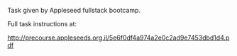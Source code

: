Task given by Appleseed fullstack bootcamp.

Full task instructions at: 

http://precourse.appleseeds.org.il/5e6f0df4a974a2e0c2ad9e7453dbd1d4.pdf
